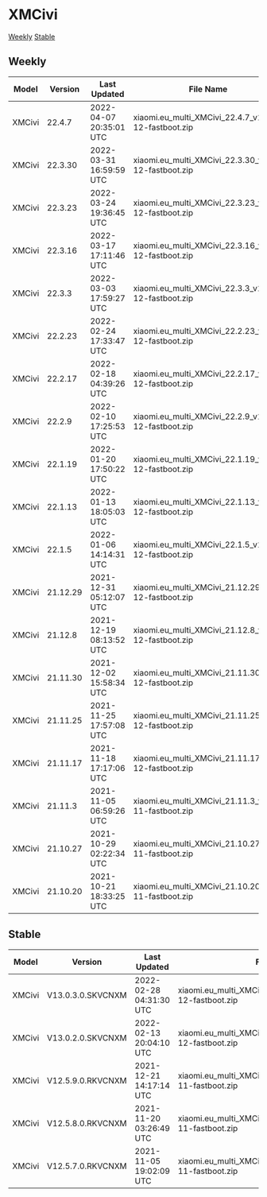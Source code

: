 # XMCivi
[Weekly](#Weekly)  [Stable](#Stable)
## Weekly
| Model | Version | Last Updated | File Name | Size | Download Link |
| ---- | ---- | ---- | ---- | ---- | ---- |
| XMCivi | 22.4.7 | 2022-04-07 20:35:01 UTC | xiaomi.eu_multi_XMCivi_22.4.7_v13-12-fastboot.zip | 4.5 GB | [SourceForge](https://sourceforge.net/projects/xiaomi-eu-multilang-miui-roms/files/xiaomi.eu/MIUI-WEEKLY-RELEASES/22.4.7/xiaomi.eu_multi_XMCivi_22.4.7_v13-12-fastboot.zip/download) |
| XMCivi | 22.3.30 | 2022-03-31 16:59:59 UTC | xiaomi.eu_multi_XMCivi_22.3.30_v13-12-fastboot.zip | 4.6 GB | [SourceForge](https://sourceforge.net/projects/xiaomi-eu-multilang-miui-roms/files/xiaomi.eu/MIUI-WEEKLY-RELEASES/22.3.30/xiaomi.eu_multi_XMCivi_22.3.30_v13-12-fastboot.zip/download) |
| XMCivi | 22.3.23 | 2022-03-24 19:36:45 UTC | xiaomi.eu_multi_XMCivi_22.3.23_v13-12-fastboot.zip | 4.6 GB | [SourceForge](https://sourceforge.net/projects/xiaomi-eu-multilang-miui-roms/files/xiaomi.eu/MIUI-WEEKLY-RELEASES/22.3.23/xiaomi.eu_multi_XMCivi_22.3.23_v13-12-fastboot.zip/download) |
| XMCivi | 22.3.16 | 2022-03-17 17:11:46 UTC | xiaomi.eu_multi_XMCivi_22.3.16_v13-12-fastboot.zip | 4.7 GB | [SourceForge](https://sourceforge.net/projects/xiaomi-eu-multilang-miui-roms/files/xiaomi.eu/MIUI-WEEKLY-RELEASES/22.3.16/xiaomi.eu_multi_XMCivi_22.3.16_v13-12-fastboot.zip/download) |
| XMCivi | 22.3.3 | 2022-03-03 17:59:27 UTC | xiaomi.eu_multi_XMCivi_22.3.3_v13-12-fastboot.zip | 4.6 GB | [SourceForge](https://sourceforge.net/projects/xiaomi-eu-multilang-miui-roms/files/xiaomi.eu/MIUI-WEEKLY-RELEASES/22.3.3/xiaomi.eu_multi_XMCivi_22.3.3_v13-12-fastboot.zip/download) |
| XMCivi | 22.2.23 | 2022-02-24 17:33:47 UTC | xiaomi.eu_multi_XMCivi_22.2.23_v13-12-fastboot.zip | 4.6 GB | [SourceForge](https://sourceforge.net/projects/xiaomi-eu-multilang-miui-roms/files/xiaomi.eu/MIUI-WEEKLY-RELEASES/22.2.23/xiaomi.eu_multi_XMCivi_22.2.23_v13-12-fastboot.zip/download) |
| XMCivi | 22.2.17 | 2022-02-18 04:39:26 UTC | xiaomi.eu_multi_XMCivi_22.2.17_v13-12-fastboot.zip | 4.6 GB | [SourceForge](https://sourceforge.net/projects/xiaomi-eu-multilang-miui-roms/files/xiaomi.eu/MIUI-WEEKLY-RELEASES/22.2.17/xiaomi.eu_multi_XMCivi_22.2.17_v13-12-fastboot.zip/download) |
| XMCivi | 22.2.9 | 2022-02-10 17:25:53 UTC | xiaomi.eu_multi_XMCivi_22.2.9_v13-12-fastboot.zip | 4.6 GB | [SourceForge](https://sourceforge.net/projects/xiaomi-eu-multilang-miui-roms/files/xiaomi.eu/MIUI-WEEKLY-RELEASES/22.2.9/xiaomi.eu_multi_XMCivi_22.2.9_v13-12-fastboot.zip/download) |
| XMCivi | 22.1.19 | 2022-01-20 17:50:22 UTC | xiaomi.eu_multi_XMCivi_22.1.19_v13-12-fastboot.zip | 4.6 GB | [SourceForge](https://sourceforge.net/projects/xiaomi-eu-multilang-miui-roms/files/xiaomi.eu/MIUI-WEEKLY-RELEASES/22.1.19/xiaomi.eu_multi_XMCivi_22.1.19_v13-12-fastboot.zip/download) |
| XMCivi | 22.1.13 | 2022-01-13 18:05:03 UTC | xiaomi.eu_multi_XMCivi_22.1.13_v13-12-fastboot.zip | 4.6 GB | [SourceForge](https://sourceforge.net/projects/xiaomi-eu-multilang-miui-roms/files/xiaomi.eu/MIUI-WEEKLY-RELEASES/22.1.13/xiaomi.eu_multi_XMCivi_22.1.13_v13-12-fastboot.zip/download) |
| XMCivi | 22.1.5 | 2022-01-06 14:14:31 UTC | xiaomi.eu_multi_XMCivi_22.1.5_v13-12-fastboot.zip | 4.5 GB | [SourceForge](https://sourceforge.net/projects/xiaomi-eu-multilang-miui-roms/files/xiaomi.eu/MIUI-WEEKLY-RELEASES/22.1.5/xiaomi.eu_multi_XMCivi_22.1.5_v13-12-fastboot.zip/download) |
| XMCivi | 21.12.29 | 2021-12-31 05:12:07 UTC | xiaomi.eu_multi_XMCivi_21.12.29_v13-12-fastboot.zip | 4.5 GB | [SourceForge](https://sourceforge.net/projects/xiaomi-eu-multilang-miui-roms/files/xiaomi.eu/MIUI-WEEKLY-RELEASES/21.12.29/xiaomi.eu_multi_XMCivi_21.12.29_v13-12-fastboot.zip/download) |
| XMCivi | 21.12.8 | 2021-12-19 08:13:52 UTC | xiaomi.eu_multi_XMCivi_21.12.8_v12-12-fastboot.zip | 4.6 GB | [SourceForge](https://sourceforge.net/projects/xiaomi-eu-multilang-miui-roms/files/xiaomi.eu/MIUI-WEEKLY-RELEASES/21.12.8/xiaomi.eu_multi_XMCivi_21.12.8_v12-12-fastboot.zip/download) |
| XMCivi | 21.11.30 | 2021-12-02 15:58:34 UTC | xiaomi.eu_multi_XMCivi_21.11.30_v12-12-fastboot.zip | 4.6 GB | [SourceForge](https://sourceforge.net/projects/xiaomi-eu-multilang-miui-roms/files/xiaomi.eu/MIUI-WEEKLY-RELEASES/21.11.30/xiaomi.eu_multi_XMCivi_21.11.30_v12-12-fastboot.zip/download) |
| XMCivi | 21.11.25 | 2021-11-25 17:57:08 UTC | xiaomi.eu_multi_XMCivi_21.11.25_v12-12-fastboot.zip | 4.5 GB | [SourceForge](https://sourceforge.net/projects/xiaomi-eu-multilang-miui-roms/files/xiaomi.eu/MIUI-WEEKLY-RELEASES/21.11.25/xiaomi.eu_multi_XMCivi_21.11.25_v12-12-fastboot.zip/download) |
| XMCivi | 21.11.17 | 2021-11-18 17:17:06 UTC | xiaomi.eu_multi_XMCivi_21.11.17_v12-12-fastboot.zip | 4.5 GB | [SourceForge](https://sourceforge.net/projects/xiaomi-eu-multilang-miui-roms/files/xiaomi.eu/MIUI-WEEKLY-RELEASES/21.11.17/xiaomi.eu_multi_XMCivi_21.11.17_v12-12-fastboot.zip/download) |
| XMCivi | 21.11.3 | 2021-11-05 06:59:26 UTC | xiaomi.eu_multi_XMCivi_21.11.3_v12-11-fastboot.zip | 4.4 GB | [SourceForge](https://sourceforge.net/projects/xiaomi-eu-multilang-miui-roms/files/xiaomi.eu/MIUI-WEEKLY-RELEASES/21.11.3/xiaomi.eu_multi_XMCivi_21.11.3_v12-11-fastboot.zip/download) |
| XMCivi | 21.10.27 | 2021-10-29 02:22:34 UTC | xiaomi.eu_multi_XMCivi_21.10.27_v12-11-fastboot.zip | 4.4 GB | [SourceForge](https://sourceforge.net/projects/xiaomi-eu-multilang-miui-roms/files/xiaomi.eu/MIUI-WEEKLY-RELEASES/21.10.27/xiaomi.eu_multi_XMCivi_21.10.27_v12-11-fastboot.zip/download) |
| XMCivi | 21.10.20 | 2021-10-21 18:33:25 UTC | xiaomi.eu_multi_XMCivi_21.10.20_v12-11-fastboot.zip | 4.4 GB | [SourceForge](https://sourceforge.net/projects/xiaomi-eu-multilang-miui-roms/files/xiaomi.eu/MIUI-WEEKLY-RELEASES/21.10.20/xiaomi.eu_multi_XMCivi_21.10.20_v12-11-fastboot.zip/download) |
## Stable
| Model | Version | Last Updated | File Name | Size | Download Link |
| ---- | ---- | ---- | ---- | ---- | ---- |
| XMCivi | V13.0.3.0.SKVCNXM | 2022-02-28 04:31:30 UTC | xiaomi.eu_multi_XMCivi_V13.0.3.0.SKVCNXM_v13-12-fastboot.zip | 4.5 GB | [SourceForge](https://sourceforge.net/projects/xiaomi-eu-multilang-miui-roms/files/xiaomi.eu/MIUI-STABLE-RELEASES/MIUIv13/xiaomi.eu_multi_XMCivi_V13.0.3.0.SKVCNXM_v13-12-fastboot.zip/download) |
| XMCivi | V13.0.2.0.SKVCNXM | 2022-02-13 20:04:10 UTC | xiaomi.eu_multi_XMCivi_V13.0.2.0.SKVCNXM_v13-12-fastboot.zip | 4.6 GB | [SourceForge](https://sourceforge.net/projects/xiaomi-eu-multilang-miui-roms/files/xiaomi.eu/MIUI-STABLE-RELEASES/MIUIv13/xiaomi.eu_multi_XMCivi_V13.0.2.0.SKVCNXM_v13-12-fastboot.zip/download) |
| XMCivi | V12.5.9.0.RKVCNXM | 2021-12-21 14:17:14 UTC | xiaomi.eu_multi_XMCivi_V12.5.9.0.RKVCNXM_v12-11-fastboot.zip | 4.4 GB | [SourceForge](https://sourceforge.net/projects/xiaomi-eu-multilang-miui-roms/files/xiaomi.eu/MIUI-STABLE-RELEASES/MIUIv12/xiaomi.eu_multi_XMCivi_V12.5.9.0.RKVCNXM_v12-11-fastboot.zip/download) |
| XMCivi | V12.5.8.0.RKVCNXM | 2021-11-20 03:26:49 UTC | xiaomi.eu_multi_XMCivi_V12.5.8.0.RKVCNXM_v12-11-fastboot.zip | 4.4 GB | [SourceForge](https://sourceforge.net/projects/xiaomi-eu-multilang-miui-roms/files/xiaomi.eu/MIUI-STABLE-RELEASES/MIUIv12/xiaomi.eu_multi_XMCivi_V12.5.8.0.RKVCNXM_v12-11-fastboot.zip/download) |
| XMCivi | V12.5.7.0.RKVCNXM | 2021-11-05 19:02:09 UTC | xiaomi.eu_multi_XMCivi_V12.5.7.0.RKVCNXM_v12-11-fastboot.zip | 4.4 GB | [SourceForge](https://sourceforge.net/projects/xiaomi-eu-multilang-miui-roms/files/xiaomi.eu/MIUI-STABLE-RELEASES/MIUIv12/xiaomi.eu_multi_XMCivi_V12.5.7.0.RKVCNXM_v12-11-fastboot.zip/download) |
